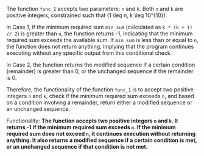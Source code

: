 The function `func_1` accepts two parameters: `n` and `k`. Both `n` and `k` are positive integers, constrained such that \(1 \leq n, k \leq 10^{10}\). 

In Case 1, if the minimum required sum `min_sum` (calculated as `k * (k + 1) // 2`) is greater than `n`, the function returns -1, indicating that the minimum required sum exceeds the available sum. If `min_sum` is less than or equal to `n`, the function does not return anything, implying that the program continues executing without any specific output from this conditional check.

In Case 2, the function returns the modified sequence if a certain condition (remainder) is greater than 0, or the unchanged sequence if the remainder is 0.

Therefore, the functionality of the function `func_1` is to accept two positive integers `n` and `k`, check if the minimum required sum exceeds `n`, and based on a condition involving a remainder, return either a modified sequence or an unchanged sequence. 

Functionality: **The function accepts two positive integers `n` and `k`. It returns -1 if the minimum required sum exceeds `n`. If the minimum required sum does not exceed `n`, it continues execution without returning anything. It also returns a modified sequence if a certain condition is met, or an unchanged sequence if that condition is not met.**
